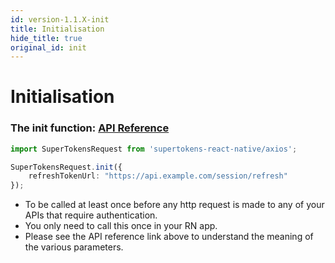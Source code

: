 ```yaml
---
id: version-1.1.X-init
title: Initialisation
hide_title: true
original_id: init
---
```


# Initialisation

### The init function: [API Reference](../api-reference/axios#init-refreshtokenurl-sessionexpiredstatuscode-refreshapicustomheaders)

```ts
import SuperTokensRequest from 'supertokens-react-native/axios';

SuperTokensRequest.init({
    refreshTokenUrl: "https://api.example.com/session/refresh"
});
```

- To be called at least once before any http request is made to any of your APIs that require authentication.
- You only need to call this once in your RN app.
- Please see the API reference link above to understand the meaning of the various parameters.